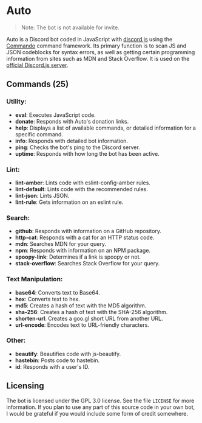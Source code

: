 # Auto

> Note: The bot is not available for invite.

Auto is a Discord bot coded in JavaScript with
[discord.js](https://discord.js.org/) using the
[Commando](https://github.com/discordjs/Commando) command framework. Its primary
function is to scan JS and JSON codeblocks for syntax errors, as well as getting
certain programming information from sites such as MDN and Stack Overflow. It is
used on the [official Discord.js server](https://discord.gg/bRCvFy9).

## Commands (25)
### Utility:

* **eval**: Executes JavaScript code.
* **donate**: Responds with Auto's donation links.
* **help**: Displays a list of available commands, or detailed information for a specific command.
* **info**: Responds with detailed bot information.
* **ping**: Checks the bot's ping to the Discord server.
* **uptime**: Responds with how long the bot has been active.

### Lint:

* **lint-amber**: Lints code with eslint-config-amber rules.
* **lint-default**: Lints code with the recommended rules.
* **lint-json**: Lints JSON.
* **lint-rule**: Gets information on an eslint rule.

### Search:

* **github**: Responds with information on a GitHub repository.
* **http-cat**: Responds with a cat for an HTTP status code.
* **mdn**: Searches MDN for your query.
* **npm**: Responds with information on an NPM package.
* **spoopy-link**: Determines if a link is spoopy or not.
* **stack-overflow**: Searches Stack Overflow for your query.

### Text Manipulation:

* **base64**: Converts text to Base64.
* **hex**: Converts text to hex.
* **md5**: Creates a hash of text with the MD5 algorithm.
* **sha-256**: Creates a hash of text with the SHA-256 algorithm.
* **shorten-url**: Creates a goo.gl short URL from another URL.
* **url-encode**: Encodes text to URL-friendly characters.

### Other:

* **beautify**: Beautifies code with js-beautify.
* **hastebin**: Posts code to hastebin.
* **id**: Responds with a user's ID.

## Licensing
The bot is licensed under the GPL 3.0 license. See the file `LICENSE` for more
information. If you plan to use any part of this source code in your own bot, I
would be grateful if you would include some form of credit somewhere.
